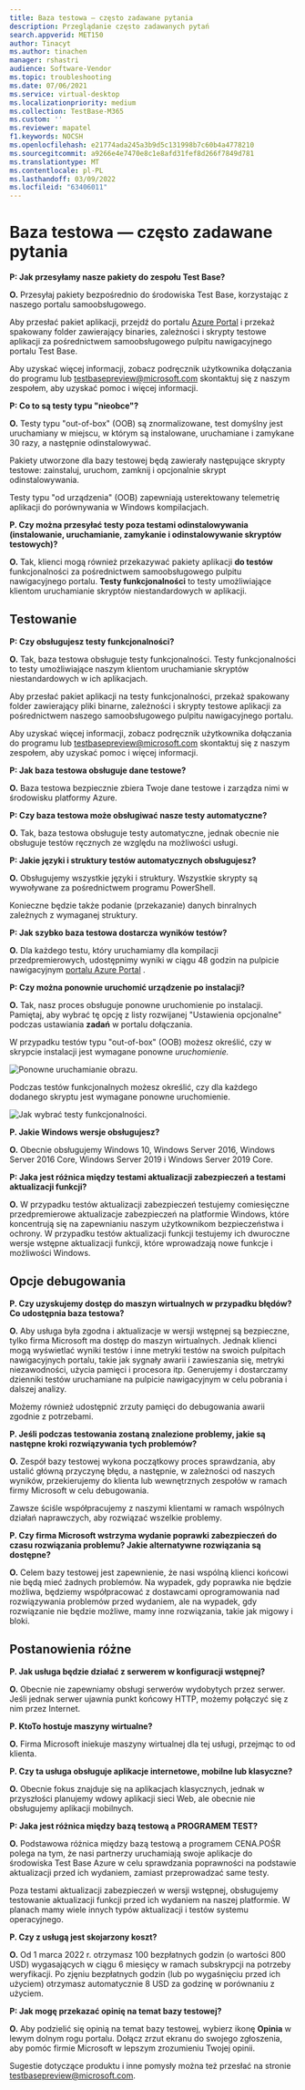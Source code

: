 ```yaml
---
title: Baza testowa — często zadawane pytania
description: Przeglądanie często zadawanych pytań
search.appverid: MET150
author: Tinacyt
ms.author: tinachen
manager: rshastri
audience: Software-Vendor
ms.topic: troubleshooting
ms.date: 07/06/2021
ms.service: virtual-desktop
ms.localizationpriority: medium
ms.collection: TestBase-M365
ms.custom: ''
ms.reviewer: mapatel
f1.keywords: NOCSH
ms.openlocfilehash: e21774ada245a3b9d5c131998b7c60b4a4778210
ms.sourcegitcommit: a9266e4e7470e8c1e8afd31fef8d266f7849d781
ms.translationtype: MT
ms.contentlocale: pl-PL
ms.lasthandoff: 03/09/2022
ms.locfileid: "63406011"
---
```

# <a name="test-base-faq"></a>Baza testowa — często zadawane pytania

**P: Jak przesyłamy nasze pakiety do zespołu Test Base?**

**O.** Przesyłaj pakiety bezpośrednio do środowiska Test Base, korzystając z naszego portalu samoobsługowego.

Aby przesłać pakiet aplikacji, przejdź do portalu [Azure Portal](https://www.aka.ms/testbaseportal "Test Base Homepage") i przekaż spakowany folder zawierający binaries, zależności i skrypty testowe aplikacji za pośrednictwem samoobsługowego pulpitu nawigacyjnego portalu Test Base. 

Aby uzyskać więcej informacji, zobacz podręcznik użytkownika dołączania do programu lub <testbasepreview@microsoft.com> skontaktuj się z naszym zespołem, aby uzyskać pomoc i więcej informacji.

**P: Co to są testy typu "nieobce"?**

**O.** Testy typu "out-of-box" (OOB) są znormalizowane, test domyślny jest uruchamiany w miejscu, w którym są instalowane, uruchamiane i zamykane 30 razy, a następnie odinstalowywać. 

Pakiety utworzone dla bazy testowej będą zawierały następujące skrypty testowe: zainstaluj, uruchom, zamknij i opcjonalnie skrypt odinstalowywania. 

Testy typu "od urządzenia" (OOB) zapewniają usterektowany telemetrię aplikacji do porównywania w Windows kompilacjach.

**P. Czy można przesyłać testy poza testami odinstalowywania (instalowanie, uruchamianie, zamykanie i odinstalowywanie skryptów testowych)?**

**O.** Tak, klienci mogą również przekazywać pakiety aplikacji **do testów** funkcjonalności za pośrednictwem samoobsługowego pulpitu nawigacyjnego portalu.
**Testy funkcjonalności** to testy umożliwiające klientom uruchamianie skryptów niestandardowych w aplikacji.


## <a name="testing"></a>Testowanie

**P: Czy obsługujesz testy funkcjonalności?**

**O.** Tak, baza testowa obsługuje testy funkcjonalności. Testy funkcjonalności to testy umożliwiające naszym klientom uruchamianie skryptów niestandardowych w ich aplikacjach. 

Aby przesłać pakiet aplikacji na testy funkcjonalności, przekaż spakowany folder zawierający pliki binarne, zależności i skrypty testowe aplikacji za pośrednictwem naszego samoobsługowego pulpitu nawigacyjnego portalu. 

Aby uzyskać więcej informacji, zobacz podręcznik użytkownika dołączania do programu lub <testbasepreview@microsoft.com> skontaktuj się z naszym zespołem, aby uzyskać pomoc i więcej informacji.

**P: Jak baza testowa obsługuje dane testowe?**

**O.** Baza testowa bezpiecznie zbiera Twoje dane testowe i zarządza nimi w środowisku platformy Azure. 

**P: Czy baza testowa może obsługiwać nasze testy automatyczne?**

**O.** Tak, baza testowa obsługuje testy automatyczne, jednak obecnie nie obsługuje testów ręcznych ze względu na możliwości usługi.

**P: Jakie języki i struktury testów automatycznych obsługujesz?**

**O.** Obsługujemy wszystkie języki i struktury. Wszystkie skrypty są wywoływane za pośrednictwem programu PowerShell. 

Konieczne będzie także podanie (przekazanie) danych binralnych zależnych z wymaganej struktury.

**P: Jak szybko baza testowa dostarcza wyników testów?**

**O.** Dla każdego testu, który uruchamiamy dla kompilacji przedpremierowych, udostępnimy wyniki w ciągu 48 godzin na pulpicie nawigacyjnym [portalu Azure Portal](https://www.aka.ms/testbaseportal "Test Base Homepage") .

**P: Czy można ponownie uruchomić urządzenie po instalacji?**

**O.** Tak, nasz proces obsługuje ponowne uruchomienie po instalacji. Pamiętaj, aby wybrać tę opcję z listy rozwijanej "Ustawienia opcjonalne" podczas ustawiania **zadań** w portalu dołączania.

W przypadku testów typu "out-of-box" (OOB) możesz określić, czy w skrypcie instalacji jest wymagane ponowne _uruchomienie._

![Ponowne uruchamianie obrazu.](Media/reboot.png)

Podczas testów funkcjonalnych możesz określić, czy dla każdego dodanego skryptu jest wymagane ponowne uruchomienie.

![Jak wybrać testy funkcjonalności.](Media/functionalreboot.png)

**P. Jakie Windows wersje obsługujesz?**

**O.** Obecnie obsługujemy Windows 10, Windows Server 2016, Windows Server 2016 Core, Windows Server 2019 i Windows Server 2019 Core.

**P: Jaka jest różnica między testami aktualizacji zabezpieczeń a testami aktualizacji funkcji?**

**O.** W przypadku testów aktualizacji zabezpieczeń testujemy comiesięczne przedpremierowe aktualizacje zabezpieczeń na platformie Windows, które koncentrują się na zapewnianiu naszym użytkownikom bezpieczeństwa i ochrony.**<ins></ins>** W przypadku testów aktualizacji funkcji testujemy ich dwuroczne wersje wstępne aktualizacji funkcji, które wprowadzają nowe funkcje i możliwości Windows.**<ins></ins>**

## <a name="debugging-options"></a>Opcje debugowania

**P. Czy uzyskujemy dostęp do maszyn wirtualnych w przypadku błędów? Co udostępnia baza testowa?**

**O.** Aby usługa była zgodna i aktualizacje w wersji wstępnej są bezpieczne, tylko firma Microsoft ma dostęp do maszyn wirtualnych. Jednak klienci mogą wyświetlać wyniki testów i inne metryki testów na swoich pulpitach nawigacyjnych portalu, takie jak sygnały awarii i zawieszania się, metryki niezawodności, użycia pamięci i procesora itp. Generujemy i dostarczamy dzienniki testów uruchamiane na pulpicie nawigacyjnym w celu pobrania i dalszej analizy. 

Możemy również udostępnić zrzuty pamięci do debugowania awarii zgodnie z potrzebami.

**P. Jeśli podczas testowania zostaną znalezione problemy, jakie są następne kroki rozwiązywania tych problemów?**

**O.** Zespół bazy testowej wykona początkowy proces sprawdzania, aby ustalić główną przyczynę błędu, a następnie, w zależności od naszych wyników, przekierujemy do klienta lub wewnętrznych zespołów w ramach firmy Microsoft w celu debugowania. 

Zawsze ściśle współpracujemy z naszymi klientami w ramach wspólnych działań naprawczych, aby rozwiązać wszelkie problemy. 

**P. Czy firma Microsoft wstrzyma wydanie poprawki zabezpieczeń do czasu rozwiązania problemu? Jakie alternatywne rozwiązania są dostępne?**

**O.** Celem bazy testowej jest zapewnienie, że nasi wspólną klienci końcowi nie będą mieć żadnych problemów. Na wypadek, gdy poprawka nie będzie możliwa, będziemy współpracować z dostawcami oprogramowania nad rozwiązywania problemów przed wydaniem, ale na wypadek, gdy rozwiązanie nie będzie możliwe, mamy inne rozwiązania, takie jak migowy i bloki.

## <a name="miscellaneous"></a>Postanowienia różne

**P. Jak usługa będzie działać z serwerem w konfiguracji wstępnej?**

**O.** Obecnie nie zapewniamy obsługi serwerów wydobytych przez serwer. Jeśli jednak serwer ujawnia punkt końcowy HTTP, możemy połączyć się z nim przez Internet.

**P. KtoTo hostuje maszyny wirtualne?**

**O.** Firma Microsoft iniekuje maszyny wirtualnej dla tej usługi, przejmąc to od klienta.

**P. Czy ta usługa obsługuje aplikacje internetowe, mobilne lub klasyczne?**

**O.** Obecnie fokus znajduje się na aplikacjach klasycznych, jednak w przyszłości planujemy wdowy aplikacji sieci Web, ale obecnie nie obsługujemy aplikacji mobilnych.

**P: Jaka jest różnica między bazą testową a PROGRAMEM TEST?**

**O.** Podstawowa różnica między bazą testową a programem CENA.POŚR polega na tym, że nasi partnerzy uruchamiają swoje aplikacje do środowiska Test Base Azure w celu sprawdzania poprawności na podstawie aktualizacji przed ich wydaniem, zamiast przeprowadzać same testy. 

Poza testami aktualizacji zabezpieczeń w wersji wstępnej, obsługujemy testowanie aktualizacji funkcji przed ich wydaniem na naszej platformie. W planach mamy wiele innych typów aktualizacji i testów systemu operacyjnego.

**P. Czy z usługą jest skojarzony koszt?**

**O.** Od 1 marca 2022 r. otrzymasz 100 bezpłatnych godzin (o wartości 800 USD) wygasających w ciągu 6 miesięcy w ramach subskrypcji na potrzeby weryfikacji. Po zjęniu bezpłatnych godzin (lub po wygaśnięciu przed ich użyciem) otrzymasz automatycznie 8 USD za godzinę w porównaniu z użyciem.   

**P: Jak mogę przekazać opinię na temat bazy testowej?**

**O.** Aby podzielić się opinią na temat bazy testowej, wybierz ikonę **Opinia** w lewym dolnym rogu portalu. Dołącz zrzut ekranu do swojego zgłoszenia, aby pomóc firmie Microsoft w lepszym zrozumieniu Twojej opinii. 

Sugestie dotyczące produktu i inne pomysły można też przesłać na stronie <testbasepreview@microsoft.com>.
